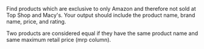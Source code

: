 Find products which are exclusive to only Amazon and therefore not sold at Top Shop and Macy's. Your output should include the product name, brand name, price, and rating.


Two products are considered equal if they have the same product name and same maximum retail price (mrp column).